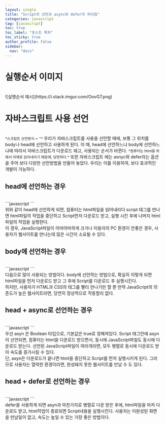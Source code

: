 ```yaml
---
layout: single
title: "Script의 선언과 async와 defer의 차이점"
categories: javascript
tag: [javascript]
toc: true
toc_label: "포스트 목차"
toc_sticky: true
author_profile: false
sidebar:
  nav: "docs"
---
```

# 실행순서 이미지  
<br>
![실행순서 예시](https://i.stack.imgur.com/OovG7.png)  
<br>  

# 자바스크립트 사용 선언  
<br>
<small>*스크립트 선언방식 = '<script></script>'*</small>
우리가 자바스크립트를 사용을 선언할 때에, 보통 그 위치를  
body나 head에 선언하고 사용하게 된다.  
이 때, head에 선언하느냐 body에 선언하느냐에 따라서  
자바스크립트가 다운로드 돼고, 사용되는 순서가 바뀐다.  
<small>*컴퓨터는 html을 위에서 아래로 읽어내리기 때문에,  
당연하다.*</small>  
또한 자바스크립트 에는 asnyc와 defer라는 옵션을 주어  
보다 다양한 선언방법을 만들어 놓았다.  
우리는 이를 이용하여, 보다 효과적인 개발이 가능하다.  
<br>

## head에 선언하는 경우  
<br>
```javascript
<html>
    <head>
        <script src = "main.js"></script>
    </head>
    <body>
    </body>
```  
<br>  
위와 같이 head에 선언하게 되면,  
컴퓨터는 html파일을 읽어내리다  
script 태그를 만나면 html파일의 작업을  
중단하고 Script먼저 다운로드 받고, 실행 시킨 후에  
나머지 html파일의 작업을 실행한다.  
<br>
이 경우, JavaScript파일이 어마어마하게 크거나  
이용자의 PC 환경이 안좋은 경우,  
사용자가 웹사이트를 만나는데  
많은 시간이 소요될 수 있다.  
<br>

## body에 선언하는 경우  
<br>
```javascript
<html>
    <head>
    </head>
    <body>
        <script src = "main.js"></script>
    </body>
```  
<br>
다음으로 많이 사용되는 방법이다.  
body에 선언하는 방법으로, 확실히 이렇게 되면  
html파일을 먼저 다운로드 받고 그 후에 Script를  
다운로드 후 실행시킨다.  
<br>
하지만, 사용자가 HTML과 CSS의 태그를 빨리 만나기만 할 뿐  
만약 JavaScript의 의존도가 높은 웹사이트라면,  
당연히 정상적으로 작동할리 없다.  
<br>

## head + async로 선언하는 경우  
<br>
```javascript
<html>
    <head>
        <script asyn src = "main.js"></script>
    </head>
    <body>
    </body>
```  
<br>
우선 asyn 은 Boolean 타입으로, 기본값은 true로 정해져있다.  
Script 태그안에 asyn이 선언되면, 컴퓨터는 html을 다운로드  받으면서, 동시에 JavaScript파일도 동시에 다운로드 받는다.  
선언된 JavaScript파일이 여러개라면, 모두 병렬로 동시에  
다운로드 받아 속도를 증가시킬 수 있다.  
<br>
단, asyn은 다운로드가 끝나면 html을 중단하고  
Script를 먼저 실행시키게 된다. 그러므로 사용자는  
열악한 환경이라면,  
완성돼지 못한 웹사이트를 만날 수 도 있다.  
<br>

## head + defer로 선언하는 경우  
<br>
```javascript
<html>
    <head>
        <script defer src = "main.js"></script>
    </head>
    <body>
    </body>
```  
<br>
defer을 사용하게 되면 asyn과 마찬가지로 병렬로 다운 받은 후에,  
html파일을 마저 다운로드 받고, html작업이 종료되면  
Script내용을 실행시킨다.  
사용자는 미완성된 화면을 만날일이 없고,  
속도는 높일 수 있는 가장 좋은 방법이다.  
<br>
